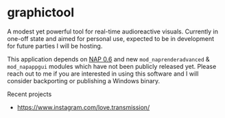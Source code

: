 # graphictool

A modest yet powerful tool for real-time audioreactive visuals. Currently in one-off state and aimed for personal use, expected to be in development for future parties I will be hosting.

This application depends on [NAP 0.6](https://github.com/napframework) and new `mod_naprenderadvanced` & `mod_napappgui` modules which have not been publicly released yet. Please reach out to me if you are interested in using this software and I will consider backporting or publishing a Windows binary.

Recent projects
- https://www.instagram.com/love.transmission/
